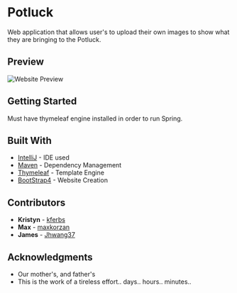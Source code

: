 # Potluck

Web application that allows user's to upload their own images to show what they are bringing to the Potluck.

## Preview
![Website Preview](https://res.cloudinary.com/kristynf/image/upload/v1587311301/Screen_Shot_2020-04-18_at_7.25.39_PM_yszz4k.png)


## Getting Started

Must have thymeleaf engine installed in order to run Spring.


## Built With

* [IntelliJ](https://www.jetbrains.com/idea/) - IDE used
* [Maven](https://maven.apache.org/) - Dependency Management
* [Thymeleaf](https://www.thymeleaf.org/) - Template Engine
* [BootStrap4](https://getbootstrap.com/docs/4.0) - Website Creation


## Contributors

* **Kristyn**  - [kferbs](github.com/kferbs)
* **Max**  - [maxkorzan](https://github.com/maxkorzan)
* **James**  - [Jhwang37](https://github.com/Jhwang37)

## Acknowledgments

* Our mother's, and father's 
* This is the work of a tireless effort.. days.. hours.. minutes..

